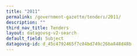 ```yaml
---
title: "2011"
permalink: /government-gazette/tenders/2011/
description: ""
third_nav_title: Tenders
layout: datagovsg-v2-search
default_field: Subject
datagovsg-id: d_45c4792465f7c04bd749c26ba848d48b
---
```

